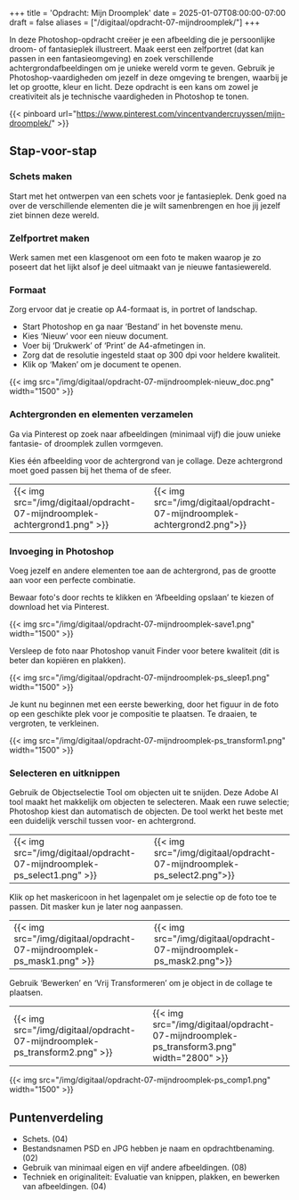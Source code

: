 +++
title = 'Opdracht: Mijn Droomplek'
date = 2025-01-07T08:00:00-07:00
draft = false
aliases = ["/digitaal/opdracht-07-mijndroomplek/"]
+++

In deze Photoshop-opdracht creëer je een afbeelding die je persoonlijke droom- of fantasieplek illustreert. Maak eerst een zelfportret (dat kan passen in een fantasieomgeving) en zoek verschillende achtergrondafbeeldingen om je unieke wereld vorm te geven. Gebruik je Photoshop-vaardigheden om jezelf in deze omgeving te brengen, waarbij je let op grootte, kleur en licht. Deze opdracht is een kans om zowel je creativiteit als je technische vaardigheden in Photoshop te tonen.

{{< pinboard url="https://www.pinterest.com/vincentvandercruyssen/mijn-droomplek/" >}}

## Stap-voor-stap

### Schets maken

Start met het ontwerpen van een schets voor je fantasieplek. Denk goed na over de verschillende elementen die je wilt samenbrengen en hoe jij jezelf ziet binnen deze wereld.

### Zelfportret maken

Werk samen met een klasgenoot om een foto te maken waarop je zo poseert dat het lijkt alsof je deel uitmaakt van je nieuwe fantasiewereld.

### Formaat

Zorg ervoor dat je creatie op A4-formaat is, in portret of landschap.

- Start Photoshop en ga naar ‘Bestand’ in het bovenste menu.
- Kies ‘Nieuw’ voor een nieuw document.
- Voer bij ‘Drukwerk’ of ‘Print’ de A4-afmetingen in.
- Zorg dat de resolutie ingesteld staat op 300 dpi voor heldere kwaliteit.
- Klik op ‘Maken’ om je document te openen.

{{< img src="/img/digitaal/opdracht-07-mijndroomplek-nieuw_doc.png" width="1500" >}}

### Achtergronden en elementen verzamelen

Ga via Pinterest op zoek naar afbeeldingen (minimaal vijf) die jouw unieke fantasie- of droomplek zullen vormgeven.

Kies één afbeelding voor de achtergrond van je collage. Deze achtergrond moet goed passen bij het thema of de sfeer. 

| | |
|-|-|
|{{< img src="/img/digitaal/opdracht-07-mijndroomplek-achtergrond1.png" >}}|{{< img src="/img/digitaal/opdracht-07-mijndroomplek-achtergrond2.png">}}|

### Invoeging in Photoshop

Voeg jezelf en andere elementen toe aan de achtergrond, pas de grootte aan voor een perfecte combinatie.

Bewaar foto's door rechts te klikken en ‘Afbeelding opslaan’ te kiezen of download het via Pinterest.

{{< img src="/img/digitaal/opdracht-07-mijndroomplek-save1.png" width="1500" >}}

Versleep de foto naar Photoshop vanuit Finder voor betere kwaliteit (dit is beter dan kopiëren en plakken).

{{< img src="/img/digitaal/opdracht-07-mijndroomplek-ps_sleep1.png" width="1500" >}}

Je kunt nu beginnen met een eerste bewerking, door het figuur in de foto op een geschikte plek voor je compositie te plaatsen. Te draaien, te vergroten, te verkleinen.

{{< img src="/img/digitaal/opdracht-07-mijndroomplek-ps_transform1.png" width="1500" >}}

### Selecteren en uitknippen

Gebruik de Objectselectie Tool om objecten uit te snijden. Deze Adobe AI tool maakt het makkelijk om objecten te selecteren. Maak een ruwe selectie; Photoshop kiest dan automatisch de objecten. De tool werkt het beste met een duidelijk verschil tussen voor- en achtergrond.

| | |
|-|-|
|{{< img src="/img/digitaal/opdracht-07-mijndroomplek-ps_select1.png" >}}|{{< img src="/img/digitaal/opdracht-07-mijndroomplek-ps_select2.png">}}|

Klik op het maskericoon in het lagenpalet om je selectie op de foto toe te passen. Dit masker kun je later nog aanpassen.

| | |
|-|-|
|{{< img src="/img/digitaal/opdracht-07-mijndroomplek-ps_mask1.png" >}}|{{< img src="/img/digitaal/opdracht-07-mijndroomplek-ps_mask2.png">}}|

Gebruik ‘Bewerken’ en ‘Vrij Transformeren’ om je object in de collage te plaatsen.

| | |
|-|-|
|{{< img src="/img/digitaal/opdracht-07-mijndroomplek-ps_transform2.png" >}}|{{< img src="/img/digitaal/opdracht-07-mijndroomplek-ps_transform3.png" width="2800" >}}|

{{< img src="/img/digitaal/opdracht-07-mijndroomplek-ps_comp1.png" width="1500" >}}

## Puntenverdeling

- Schets. (04)
- Bestandsnamen PSD en JPG hebben je naam en opdrachtbenaming. (02)
- Gebruik van minimaal eigen en vijf andere afbeeldingen. (08)
- Techniek en originaliteit: Evaluatie van knippen, plakken, en bewerken van afbeeldingen. (04)